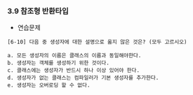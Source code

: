 ### 3.9 참조형 반환타입


* 연습문제
```
[6-10] 다음 중 생성자에 대한 설명으로 옳지 않은 것은? (모두 고르시오)

a. 모든 생성자의 이름은 클래스의 이름과 동일해야한다.
b. 생성자는 객체를 생성하기 위한 것이다.
c. 클래스에는 생성자가 반드시 하나 이상 있어야 한다.
d. 생성자가 없는 클래스는 컴파일러가 기본 생성자를 추가한다.
e. 생성자는 오버로딩 할 수 없다.
```
